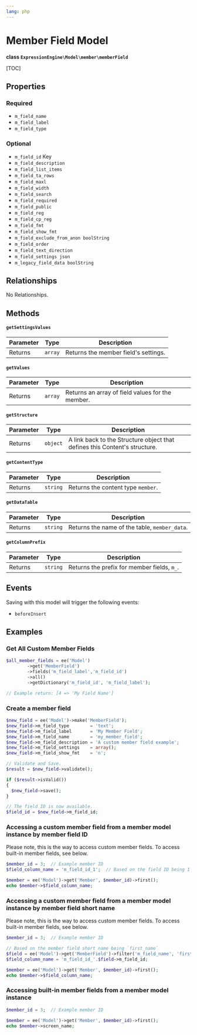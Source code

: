 ```yaml
---
lang: php
---
```


<!--
    This source file is part of the open source project
    ExpressionEngine User Guide (https://github.com/ExpressionEngine/ExpressionEngine-User-Guide)

    @link      https://expressionengine.com/
    @copyright Copyright (c) 2003-2021, Packet Tide, LLC (https://packettide.com)
    @license   https://expressionengine.com/license Licensed under Apache License, Version 2.0
-->

# Member Field Model

**class `ExpressionEngine\Model\member\memberField`**

[TOC]

## Properties

### Required

- `m_field_name`
- `m_field_label`
- `m_field_type`

### Optional

- `m_field_id` Key
- `m_field_description`
- `m_field_list_items`
- `m_field_ta_rows`
- `m_field_maxl`
- `m_field_width`
- `m_field_search`
- `m_field_required`
- `m_field_public`
- `m_field_reg`
- `m_field_cp_reg`
- `m_field_fmt`
- `m_field_show_fmt`
- `m_field_exclude_from_anon boolString`
- `m_field_order`
- `m_field_text_direction`
- `m_field_settings json`
- `m_legacy_field_data boolString`

## Relationships

No Relationships.

## Methods

#### `getSettingsValues`

| Parameter | Type         | Description                                   |
| --------- | ------------ | --------------------------------------------- |
| Returns   | `array` | Returns the member field's settings. |

#### `getValues`

| Parameter | Type         | Description                                   |
| --------- | ------------ | --------------------------------------------- |
| Returns   | `array` | Returns an array of field values for the member. |

#### `getStructure`

| Parameter | Type         | Description                                   |
| --------- | ------------ | --------------------------------------------- |
| Returns   | `object` | A link back to the Structure object that defines this Content's structure. |

#### `getContentType`

| Parameter | Type         | Description                                   |
| --------- | ------------ | --------------------------------------------- |
| Returns   | `string` | Returns the content type `member`. |

#### `getDataTable`

| Parameter | Type         | Description                                   |
| --------- | ------------ | --------------------------------------------- |
| Returns   | `string` | Returns the name of the table, `member_data`. |

#### `getColumnPrefix`

| Parameter | Type         | Description                                   |
| --------- | ------------ | --------------------------------------------- |
| Returns   | `string` | Returns the prefix for member fields, `m_`. |

## Events

Saving with this model will trigger the following events:

- `beforeInsert`

## Examples

### Get All Custom Member Fields

```php
$all_member_fields = ee('Model')
        ->get('MemberField')
        ->fields('m_field_label','m_field_id')
        ->all()
        ->getDictionary('m_field_id', 'm_field_label');

// Example return: [4 => 'My Field Name']
```

### Create a member field

```php
$new_field = ee('Model')->make('MemberField');
$new_field->m_field_type        = 'text';
$new_field->m_field_label       = 'My Member Field';
$new_field->m_field_name        = 'my_member_field';
$new_field->m_field_description = 'A custom member field example';
$new_field->m_field_settings    = array();
$new_field->m_field_show_fmt    = 'n';

// Validate and Save.
$result = $new_field->validate();

if ($result->isValid())
{
  $new_field->save();
}

// The field ID is now available.
$field_id = $new_field->m_field_id;
```

### Accessing a custom member field from a member model instance by member field ID

Please note, this is the way to access custom member fields. To access built-in member fields, see below.

```php
$member_id = 3;  // Example member ID
$field_column_name = 'm_field_id_1';  // Based on the field ID being 1

$member = ee('Model')->get('Member', $member_id)->first();
echo $member->$field_column_name;
```

### Accessing a custom member field from a member model instance by member field short name

Please note, this is the way to access custom member fields. To access built-in member fields, see below.

```php
$member_id = 3;  // Example member ID

// Based on the member field short name being `first_name`
$field = ee('Model')->get('MemberField')->filter('m_field_name', 'first_name')->first();
$field_column_name = 'm_field_id_'.$field->m_field_id;

$member = ee('Model')->get('Member', $member_id)->first();
echo $member->$field_column_name;
```


### Accessing built-in member fields from a member model instance

```php
$member_id = 3;  // Example member ID

$member = ee('Model')->get('Member', $member_id)->first();
echo $member->screen_name;
```
